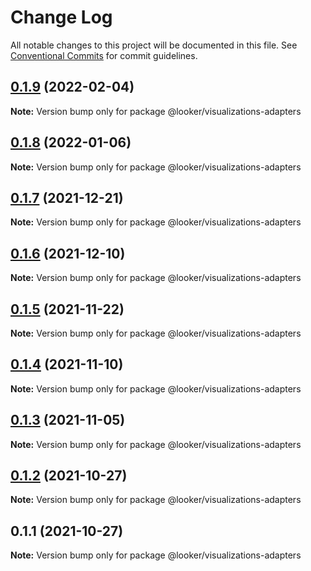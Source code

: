 # Change Log

All notable changes to this project will be documented in this file.
See [Conventional Commits](https://conventionalcommits.org) for commit guidelines.

## [0.1.9](https://github.com/looker-open-source/components/compare/@looker/visualizations-adapters@0.1.8...@looker/visualizations-adapters@0.1.9) (2022-02-04)

**Note:** Version bump only for package @looker/visualizations-adapters





## [0.1.8](https://github.com/looker-open-source/components/compare/@looker/visualizations-adapters@0.1.7...@looker/visualizations-adapters@0.1.8) (2022-01-06)

**Note:** Version bump only for package @looker/visualizations-adapters





## [0.1.7](https://github.com/looker-open-source/components/compare/@looker/visualizations-adapters@0.1.6...@looker/visualizations-adapters@0.1.7) (2021-12-21)

**Note:** Version bump only for package @looker/visualizations-adapters





## [0.1.6](https://github.com/looker-open-source/components/compare/@looker/visualizations-adapters@0.1.5...@looker/visualizations-adapters@0.1.6) (2021-12-10)

**Note:** Version bump only for package @looker/visualizations-adapters





## [0.1.5](https://github.com/looker-open-source/components/compare/@looker/visualizations-adapters@0.1.4...@looker/visualizations-adapters@0.1.5) (2021-11-22)

**Note:** Version bump only for package @looker/visualizations-adapters





## [0.1.4](https://github.com/looker-open-source/components/compare/@looker/visualizations-adapters@0.1.3...@looker/visualizations-adapters@0.1.4) (2021-11-10)

**Note:** Version bump only for package @looker/visualizations-adapters





## [0.1.3](https://github.com/looker-open-source/components/compare/@looker/visualizations-adapters@0.1.2...@looker/visualizations-adapters@0.1.3) (2021-11-05)

**Note:** Version bump only for package @looker/visualizations-adapters





## [0.1.2](https://github.com/looker-open-source/components/compare/@looker/visualizations-adapters@0.1.1...@looker/visualizations-adapters@0.1.2) (2021-10-27)

**Note:** Version bump only for package @looker/visualizations-adapters





## 0.1.1 (2021-10-27)

**Note:** Version bump only for package @looker/visualizations-adapters
